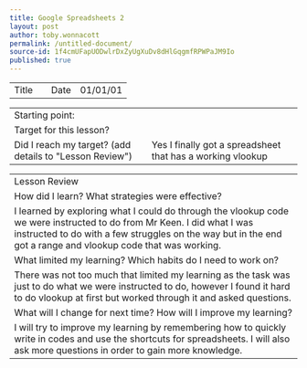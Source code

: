 ```yaml
---
title: Google Spreadsheets 2
layout: post
author: toby.wonnacott
permalink: /untitled-document/
source-id: 1f4cmUFapUODwlrDxZyUgXuDv8dHlGqgmfRPWPaJM9Io
published: true
---
```

<table>
  <tr>
    <td>Title</td>
    <td></td>
    <td>Date</td>
    <td>01/01/01</td>
  </tr>
</table>


<table>
  <tr>
    <td>Starting point:</td>
    <td></td>
  </tr>
  <tr>
    <td>Target for this lesson?</td>
    <td></td>
  </tr>
  <tr>
    <td>Did I reach my target?
(add details to "Lesson Review")</td>
    <td>Yes I finally got a spreadsheet that has a working vlookup</td>
  </tr>
</table>


<table>
  <tr>
    <td>Lesson Review</td>
  </tr>
  <tr>
    <td>How did I learn? What strategies were effective?</td>
  </tr>
  <tr>
    <td>I learned by exploring what I could do through the vlookup code we were instructed to do from Mr Keen. I did what I was instructed to do with a few struggles on the way but in the end got a range and vlookup code that was working.</td>
  </tr>
  <tr>
    <td>What limited my learning? Which habits do I need to work on?</td>
  </tr>
  <tr>
    <td>There was not too much that limited my learning as the task was just to do what we were instructed to do, however I found it hard to do vlookup at first but worked through it and asked questions.</td>
  </tr>
  <tr>
    <td>What will I change for next time? How will I improve my learning?</td>
  </tr>
  <tr>
    <td>I will try to improve my learning by remembering how to quickly write in codes and use the shortcuts for spreadsheets. I will also ask more questions in order to gain more knowledge.</td>
  </tr>
</table>



